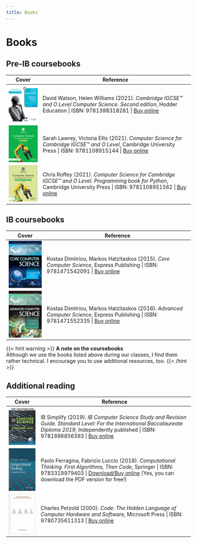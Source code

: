```yaml
---
title: Books
---
```


# Books

## Pre-IB coursebooks

| Cover | Reference |
|-------|-----------|
| ![](9781398318281.png) | David Watson, Helen Williams (2021). _Cambridge IGCSE™ and O Level Computer Science. Second edition_, Hodder Education \| ISBN: 9781398318281 \| [Buy online](https://www.amazon.pl/-/pl/dp/1398318280/) |
| ![](9781108915144.jpeg) | Sarah Lawrey, Victoria Ellis (2021). _Computer Science for Cambridge IGCSE™ and O Level_, Cambridge University Press \| ISBN: 9781108915144 \| [Buy online](https://www.cambridge.org/pl/education/subject/computing/computer-science/cambridge-igcse-o-level-computer-science-2nd-edition/cambridge-igcse-and-o-level-computer-science-2nd-edition-coursebook-digital-access-2-years-digital-coursebook-2-years?isbn=9781108915144&format=DO) |
| ![](9781108951562.jpeg) | Chris Roffey (2021). _Computer Science for Cambridge IGCSE™ and O Level. Programming book for Python_, Cambridge University Press \| ISBN: 9781108951562 \| [Buy online](https://www.cambridge.org/pl/education/subject/computing/computer-science/cambridge-igcse-o-level-computer-science-2nd-edition/cambridge-igcse-and-o-level-computer-science-2nd-edition-digital-programming-book-python-2-years-programming-book-python-digital-access-2-years?isbn=9781108951562&format=DO) |

## IB coursebooks

| Cover | Reference |
|-------|-----------|
| ![](9781471542091.jpeg) | Kostas Dimitriou, Markos Hatzitaskos (2015). _Core Computer Science_, Express Publishing \| ISBN: 9781471542091 \| [Buy online](https://www.empik.com/core-computer-science-for-the-ib-diploma-program-dimitriou-kostas-hatzitaskos-markos,p1253148965,ksiazka-p) |
| ![](9781471552335.jpeg) | Kostas Dimitriou, Markos Hatzitaskos (2016). _Advanced Computer Science_, Express Publishing \| ISBN: 9781471552335 \| [Buy online](https://www.empik.com/advanced-computer-science-markos-hatzitaskos-kostas-dimitriou,p1250959908,ksiazka-p) |

{{< hint warning >}}
**A note on the coursebooks**  
Although we use the books listed above during our classes, I find them rather technical. I encourage you to use additional resources, too.
{{< /hint >}}

## Additional reading

| Cover | Reference |
|-------|-----------|
| ![](9781696856393.jpeg) | IB Simplify (2019). _IB Computer Science Study and Revision Guide. Standard Level: For the International Baccalaureate Diploma 2019_,  Independently published \| ISBN: 9781696856393 \| [Buy online](https://www.amazon.com/dp/1696856396/) |
| ![](9783319979403.jpeg) | Paolo Ferragina, Fabrizio Luccio (2018). _Computational Thinking. First Algorithms, Then Code_, Springer \| ISBN: 9783319979403 \| [Download/Buy online](https://link.springer.com/book/10.1007/978-3-319-97940-3) (Yes, you can download the PDF version for free!) |
| ![](9780735611313.jpeg) | Charles Petzold (2000). _Code: The Hidden Language of Computer Hardware and Software_, Microsoft Press \| ISBN: 9780735611313 \| [Buy online](https://www.amazon.com/Code-Language-Computer-Hardware-Software/dp/0735611319) |
